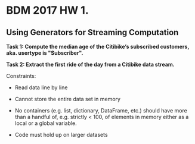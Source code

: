 # BDM 2017 HW 1.

## Using Generators for Streaming Computation


__Task 1: Compute the median age of the Citibike’s subscribed customers, aka. usertype is "Subscriber".__

__Task 2: Extract the first ride of the day from a Citibike data stream.__

Constraints: 

- Read data line by line

- Cannot store the entire data set in memory

- No containers (e.g. list, dictionary, DataFrame, etc.) should have more than a handful of, e.g. strictly < 100, of elements in memory either as a local or a global variable. 

- Code must hold up on larger datasets
